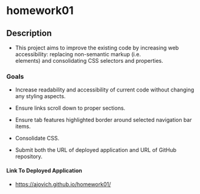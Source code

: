 # homework01

## Description

* This project aims to improve the existing code by increasing web accessibility: replacing non-semantic markup (i.e. <div> elements) and consolidating CSS selectors and properties. 

### Goals

* Increase readability and accessibility of current code without changing any styling aspects.

* Ensure links scroll down to proper sections.

* Ensure tab features highlighted border around selected navigation bar items.

* Consolidate CSS.

* Submit both the URL of deployed application and URL of GitHub repository. 

#### Link To Deployed Application

* https://ajovich.github.io/homework01/